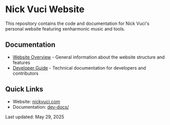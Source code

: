 # Nick Vuci Website

This repository contains the code and documentation for Nick Vuci's personal website featuring xenharmonic music and tools.

## Documentation

- [Website Overview](WEBSITE-README.md) - General information about the website structure and features
- [Developer Guide](dev-docs/DEVELOPER-GUIDE.md) - Technical documentation for developers and contributors

## Quick Links

- Website: [nickvuci.com](https://nickvuci.com)
- Documentation: [dev-docs/](dev-docs/)

Last updated: May 29, 2025

